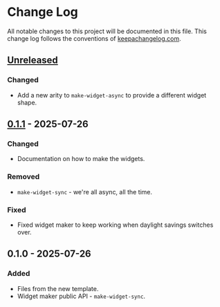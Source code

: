 # Change Log
All notable changes to this project will be documented in this file. This change log follows the conventions of [keepachangelog.com](http://keepachangelog.com/).

## [Unreleased]
### Changed
- Add a new arity to `make-widget-async` to provide a different widget shape.

## [0.1.1] - 2025-07-26
### Changed
- Documentation on how to make the widgets.

### Removed
- `make-widget-sync` - we're all async, all the time.

### Fixed
- Fixed widget maker to keep working when daylight savings switches over.

## 0.1.0 - 2025-07-26
### Added
- Files from the new template.
- Widget maker public API - `make-widget-sync`.

[Unreleased]: https://sourcehost.site/your-name/variationalflowers2/compare/0.1.1...HEAD
[0.1.1]: https://sourcehost.site/your-name/variationalflowers2/compare/0.1.0...0.1.1
